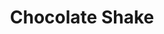 ---
title: "Chocolate Shake"
price: "$6.00"
category: "Desserts"
img: "src/images/menu/burrito.jpg"
desc: ""
---
